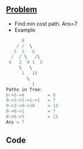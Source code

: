 ## [Problem](https://www.pramp.com/challenge/15oxrQx6LjtQj9JK9XqA)
- Find min cost path. Ans=7
- Example
```c++
      0
    / /  \
   5  3   6
  /  / \   /\
 4   2  0 1  5 
     \   \
      1   10
        \
          1
Paths in Tree:
0->5->4         = 9
0->3->2->1->1   = 7
0->3->0->10     = 13
0->6->1         = 7
0->6->5         = 11
Ans = 7
```

## Code
```c++

```
